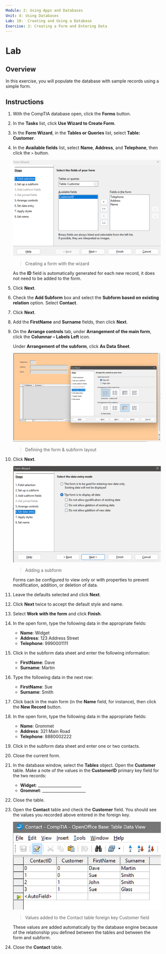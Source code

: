 ```yaml
---
Module: 2: Using Apps and Databases
Unit: 4: Using Databases
Lab: 10:  Creating and Using a Database
Exercise: 3: Creating a Form and Entering Data
---
```


# Lab

## Overview

In this exercise, you will populate the database with sample records using a simple form.

## Instructions

1. With the CompTIA database open, click the **Forms** button.

2. In the **Tasks** list, click **Use Wizard to Create Form**.

3. In the **Form Wizard**, in the **Tables or Queries** list, select **Table: Customer**.

4. In the **Available fields** list, select **Name**, **Address**, and **Telephone**, then click the `>` button.

   ![Form Wizard](../../../../../Images/image-90.png)

   > Creating a form with the wizard

   As the **ID** field is automatically generated for each new record, it does not need to be added to the form.

5. Click **Next**.

6. Check the **Add Subform** box and select the **Subform based on existing relation** option. Select **Contact**.

7. Click **Next**.

8. Add the **FirstName** and **Surname** fields, then click **Next**.

9. On the **Arrange controls** tab, under **Arrangement of the main form**, click the **Columnar – Labels Left** icon.

   Under **Arrangement of the subform**, click **As Data Sheet**.

   ![Form Wizard](../../../../../Images/image-10.png)

   > Defining the form & subform layout

10. Click **Next**.

    ![Form Wizard](../../../../../Images/image-91.png)

    > Adding a subform

    Forms can be configured to view only or with properties to prevent modification, addition, or deletion of data.

11. Leave the defaults selected and click **Next**.

12. Click **Next** twice to accept the default style and name.

13. Select **Work with the form** and click **Finish**.

14. In the open form, type the following data in the appropriate fields:

    - **Name**: Widget
    - **Address**: 123 Address Street
    - **Telephone**: 9990001111

15. Click in the subform data sheet and enter the following information:

    - **FirstName**: Dave
    - **Surname**: Martin

16. Type the following data in the next row:

    - **FirstName**: Sue
    - **Surname**: Smith

17. Click back in the main form (in the **Name** field, for instance), then click the **New Record** button.

18. In the open form, type the following data in the appropriate fields:

    - **Name**: Grommet
    - **Address**: 321 Main Road
    - **Telephone**: 8880002222

19. Click in the subform data sheet and enter one or two contacts.

20. Close the current form.

21. In the database window, select the **Tables** object. Open the **Customer** table. Make a note of the values in the **CustomerID** primary key field for the two records:

    - **Widget**: \_\_\_\_\_\_\_\_\_\_\_\_\_\_\_\_\_\_\_\_\_\_
    - **Grommet**: \_\_\_\_\_\_\_\_\_\_\_\_\_\_\_\_\_\_\_\_\_\_

22. Close the table.

23. Open the **Contact** table and check the **Customer** field. You should see the values you recorded above entered in the foreign key.

    ![Table Data View](../../../../../Images/image-92.png)

    > Values added to the Contact table foreign key Customer field

    These values are added automatically by the database engine because of the relationship you defined between the tables and between the form and subform.

24. Close the **Contact** table.
